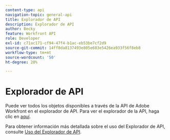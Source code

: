 ```yaml
---
content-type: api
navigation-topic: general-api
title: Explorador de API
description: Explorador de API
author: Becky
feature: Workfront API
role: Developer
exl-id: c71ac171-cf94-47f4-b1ac-eb53be7cf2d9
source-git-commit: 14ff8da8137493e805e683e5426ea933f56f8eb8
workflow-type: tm+mt
source-wordcount: '50'
ht-degree: 20%

---
```



# Explorador de API

Puede ver todos los objetos disponibles a través de la API de Adobe Workfront en el explorador de API. Para ver el explorador de la API, haga clic en [aquí](https://developer.adobe.com/workfront/api-explorer/).

Para obtener información más detallada sobre el uso del Explorador de API, consulte [Uso del Explorador de API](../../wf-api/general/using-api-explorer.md).
